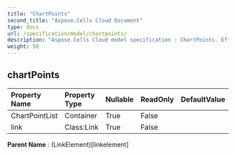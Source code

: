 ```yaml
---
title: "ChartPoints"
second_title: "Aspose.Cells Cloud Document"
type: docs
url: /specification/model/chartpoints/
description: "Aspose.Cells Cloud model specification : ChartPoints. Effortlessly handle Excel and other spreadsheet documents with features like opening, generating, editing, splitting, merging, comparing, and converting."
weight: 50
---
```


## **chartPoints**

 

| Property Name | Property Type | Nullable |  ReadOnly | DefaultValue | Description | 
| :- | :- | :- |:- |  :- | :- |
| ChartPointList | Container | True |  False |  |  |  
| link | Class:Link | True |  False |  |  |  

**Parent Name** : (LinkElement)[linkelement]

